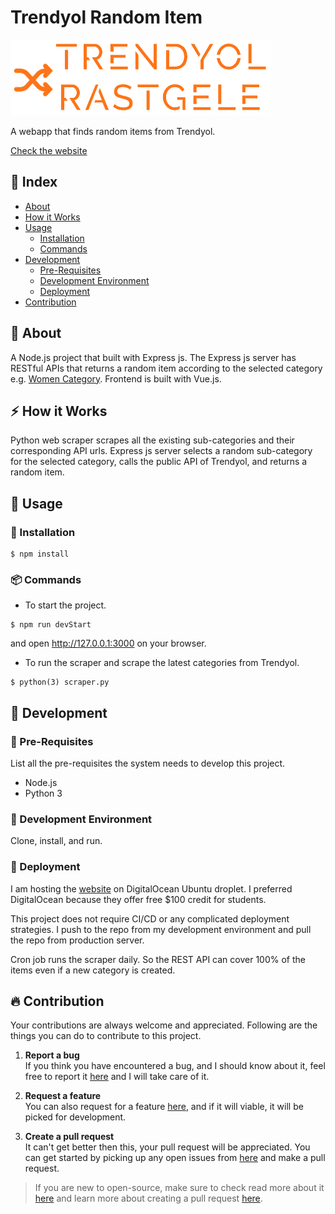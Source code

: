 # Trendyol Random Item
[![Trendyol Rastgele](./images/logo.png)](https://trendyolrastgele.social/)

A webapp that finds random items from Trendyol.

[Check the website](https://trendyolrastgele.social/)

## :ledger: Index

- [About](#beginner-about)
- [How it Works](#zap-how-it-works)
- [Usage](#flashlight-usage)
  - [Installation](#electric_plug-installation)
  - [Commands](#package-commands)
- [Development](#wrench-development)
  - [Pre-Requisites](#notebook-pre-requisites)
  - [Development Environment](#nut_and_bolt-development-environment)
  - [Deployment](#rocket-deployment)  
- [Contribution](#fire-contribution)

##  :beginner: About
A Node.js project that built with Express js. The Express js server has RESTful APIs that returns a random item according to the selected category e.g. [Women Category](https://trendyolrastgele.social/category/1). Frontend is built with Vue.js.

## :zap: How it Works
Python web scraper scrapes all the existing sub-categories and their corresponding API urls. Express js server selects a random sub-category for the selected category, calls the public API of Trendyol, and returns a random item.

##  :flashlight: Usage
###  :electric_plug: Installation
```
$ npm install
```

###  :package: Commands
- To start the project.
```
$ npm run devStart
```
   and open http://127.0.0.1:3000 on your browser.

- To run the scraper and scrape the latest categories from Trendyol.
```
$ python(3) scraper.py 
```

##  :wrench: Development

### :notebook: Pre-Requisites
List all the pre-requisites the system needs to develop this project.
- Node.js
- Python 3

###  :nut_and_bolt: Development Environment
Clone, install, and run.


### :rocket: Deployment
I am hosting the [website](https://trendyolrastgele.social) on DigitalOcean Ubuntu droplet. I preferred DigitalOcean because they offer free $100 credit for students.

This project does not require CI/CD or any complicated deployment strategies. I push to the repo from my development environment and pull the repo from production server.

Cron job runs the scraper daily. So the REST API can cover 100% of the items even if a new category is created.


##  :fire: Contribution

Your contributions are always welcome and appreciated. Following are the things you can do to contribute to this project.

 1. **Report a bug** <br>
 If you think you have encountered a bug, and I should know about it, feel free to report it [here](https://github.com/atuncer/TrendyolRandomItem/issues/new) and I will take care of it.

 2. **Request a feature** <br>
 You can also request for a feature [here](https://github.com/atuncer/TrendyolRandomItem/issues/new), and if it will viable, it will be picked for development.  

 3. **Create a pull request** <br>
 It can't get better then this, your pull request will be appreciated. You can get started by picking up any open issues from [here](https://github.com/atuncer/TrendyolRandomItem/issues?q=is%3Aissue+is%3Aopen+sort%3Aupdated-desc) and make a pull request.

 > If you are new to open-source, make sure to check read more about it [here](https://www.digitalocean.com/community/tutorial_series/an-introduction-to-open-source) and learn more about creating a pull request [here](https://www.digitalocean.com/community/tutorials/how-to-create-a-pull-request-on-github).

